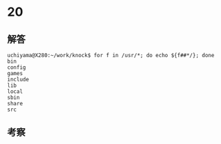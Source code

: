 # 20

## 解答

```
uchiyama@X280:~/work/knock$ for f in /usr/*; do echo ${f##*/}; done
bin
config
games
include
lib
local
sbin
share
src
```

## 考察
